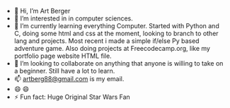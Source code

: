 - 👋 Hi, I’m Art Berger
- 👀 I’m interested in in computer sciences.
- 🌱 I’m currently learning everything Computer. Started with Python and C, doing some html and css at the moment, looking to branch to other lang and projects. Most recent i made a simple if/else Py based adventure game. Also doing projects at Freecodecamp.org, like my portfolio page website HTML file.
- 💞️ I’m looking to collaborate on anything that anyone is willing to take on a beginner. Still have a lot to learn.
- 📫 artberg88@gmail.com is my email.
- 😄 😄
- ⚡ Fun fact: Huge Original Star Wars Fan

<!---
ArtBerger88/ArtBerger88 is a ✨ special ✨ repository because its `README.md` (this file) appears on your GitHub profile.
You can click the Preview link to take a look at your changes.
--->
